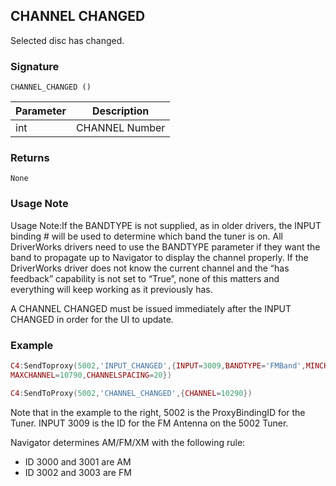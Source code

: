 ## CHANNEL CHANGED

Selected disc has changed.


### Signature

`CHANNEL_CHANGED ()`


| Parameter | Description |
| --- | --- |
| int | CHANNEL Number |


### Returns

`None`

### Usage Note

Usage Note:If the BANDTYPE is not supplied, as in older drivers, the INPUT binding # will be used to determine which band the tuner is on. All DriverWorks drivers need to use the BANDTYPE parameter if they want the band to propagate up to Navigator to display the channel properly. If the DriverWorks driver does not know the current channel and the “has feedback” capability is not set to “True”, none of this matters and everything will keep working as it previously has.

A CHANNEL CHANGED must be issued immediately after the INPUT CHANGED in order for the UI to update. 

### Example

```lua
C4:SendToproxy(5002,'INPUT_CHANGED',{INPUT=3009,BANDTYPE='FMBand',MINCHANNEL=8750,
MAXCHANNEL=10790,CHANNELSPACING=20})

C4:SendToProxy(5002,'CHANNEL_CHANGED',{CHANNEL=10290})
```

Note that in the example to the right, 5002 is the ProxyBindingID for the Tuner. INPUT 3009 is the ID for the FM Antenna on the 5002 Tuner.

Navigator determines AM/FM/XM with the following rule:

- ID 3000 and 3001 are AM
- ID 3002 and 3003 are FM